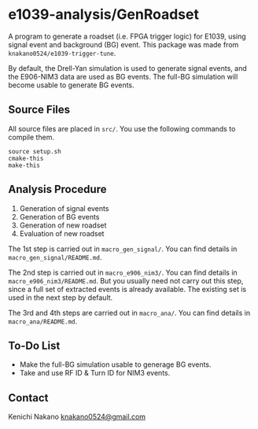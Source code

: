 # e1039-analysis/GenRoadset

A program to generate a roadset (i.e. FPGA trigger logic) for E1039,
using signal event and background (BG) event.
This package was made from `knakano0524/e1039-trigger-tune`.

By default, the Drell-Yan simulation is used to generate signal events, and
the E906-NIM3 data are used as BG events.
The full-BG simulation will become usable to generate BG events.

## Source Files

All source files are placed in `src/`.
You use the following commands to compile them.

```
source setup.sh
cmake-this
make-this
```


## Analysis Procedure

1. Generation of signal events
1. Generation of BG events
1. Generation of new roadset
1. Evaluation of new roadset

The 1st step is carried out in `macro_gen_signal/`.
You can find details in `macro_gen_signal/README.md`.

The 2nd step is carried out in `macro_e906_nim3/`.
You can find details in `macro_e906_nim3/README.md`.
But you usually need not carry out this step, since a full set of extracted events is already available.
The existing set is used in the next step by default.

The 3rd and 4th steps are carried out in `macro_ana/`.
You can find details in `macro_ana/README.md`.


## To-Do List

* Make the full-BG simulation usable to generage BG events.
* Take and use RF ID & Turn ID for NIM3 events.


## Contact

Kenichi Nakano <knakano0524@gmail.com>

